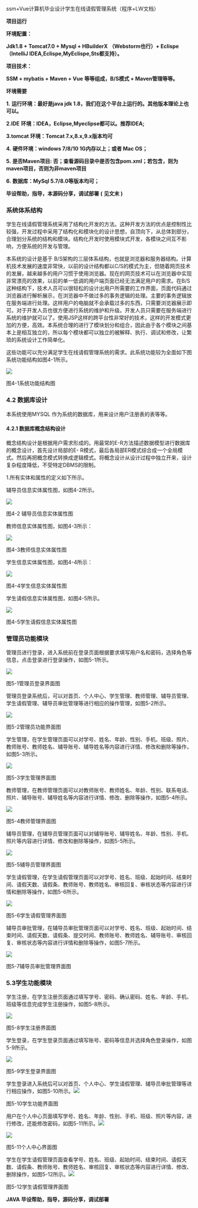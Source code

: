 ssm+Vue计算机毕业设计学生在线请假管理系统（程序+LW文档）

**项目运行**

**环境配置：**

**Jdk1.8 + Tomcat7.0 + Mysql + HBuilderX** **（Webstorm也行）+ Eclispe（IntelliJ
IDEA,Eclispe,MyEclispe,Sts都支持）。**

**项目技术：**

**SSM + mybatis + Maven + Vue** **等等组成，B/S模式 + Maven管理等等。**

**环境需要**

**1.** **运行环境：最好是java jdk 1.8，我们在这个平台上运行的。其他版本理论上也可以。**

**2.IDE** **环境：IDEA，Eclipse,Myeclipse都可以。推荐IDEA;**

**3.tomcat** **环境：Tomcat 7.x,8.x,9.x版本均可**

**4.** **硬件环境：windows 7/8/10 1G内存以上；或者 Mac OS；**

**5.** **是否Maven项目: 否；查看源码目录中是否包含pom.xml；若包含，则为maven项目，否则为非maven项目**

**6.** **数据库：MySql 5.7/8.0等版本均可；**

**毕设帮助，指导，本源码分享，调试部署** **(** **见文末** **)**

### 系统体系结构

学生在线请假管理系统采用了结构化开发的方法。这种开发方法的优点是控制性比较强，开发过程中采用了结构化和模块化的设计思想，自顶向下，从总体到部分，合理划分系统的结构和模块。结构化开发时使用模块式开发，各模块之间互不影响，方便系统的开发与管理。

本系统的设计是基于
B/S架构的三层体系结构，也就是浏览器和服务器结构。计算机技术发展的速度非常快，以前的设计结构都以C/S的模式为主，但随着网页技术的发展，越来越多的用户习惯于使用浏览器。现在的网页技术可以在浏览器中实现非常漂亮的效果，以前的单一低调的用户端页面已经无法满足用户的需求。在B/S这种结构下，技术人员可以很轻松的设计出用户所需要的工作界面，页面代码通过浏览器进行解析展示，在浏览器中不做过多的事务逻辑的处理。主要的事务逻辑放在服务端进行处理。这样用户的电脑就不会承载过多的东西，只需要浏览器展示即可。对于开发人员也很方便进行系统的维护和升级。开发人员只需要在服务端进行系统的维护就可以了。使用JSP这样的跨平台性非常好的技术，这样的开发模式更加的方便，高效。本系统合理的进行了模块划分和组合，因此由于各个模块之间基本上是相互独立的，所以每个模块都可以独立的被解释、执行、调试和修改，让繁琐的系统设计工作简单化。

这些功能可以充分满足学生在线请假管理系统的需求。此系统功能较为全面如下图系统功能结构如图4-1所示。

![](./res/a914ade9bb7b48c6b6ca779e2a3e90b5.png)

图4-1系统功能结构图

### 4.2 数据库设计

本系统使用MYSQL 作为系统的数据库，用来设计用户注册表的表等等。

#### 4.2.1 数据库概念结构设计

概念结构设计是根据用户需求形成的。用最常的E-R方法描述数据模型进行数据库的概念设计，首先设计局部的E-
R模式，最后各局部ER模式综合成一个全局模式。然后再把概念模式转换成逻辑模式。将概念设计从设计过程中独立开来，设计复杂程度降低，不受特定DBMS的限制。

1.所有实体和属性的定义如下所示。

辅导员信息实体属性图，如图4-2所示。

![](./res/10f4dd076b474629ac2500599ebafdda.png)

图4-2 辅导员信息实体属性图

教师信息实体属性图，如图4-3所示：

![](./res/6bfecdfc64464d808f32a9a97c5b04a8.png)

图4-3教师信息实体属性图

学生信息实体属性图，如图4-4所示：

![](./res/8458a1a60be84dae998fe536a4c276fb.png)

图4-4学生信息实体属性图

学生请假信息实体属性图，如图4-5所示。

![](./res/7a4a7115696347b492b010ce970541c9.png)

图4-5学生请假信息实体属性图

### 管理员功能模块

管理员进行登录，进入系统前在登录页面根据要求填写用户名和密码，选择角色等信息，点击登录进行登录操作，如图5-1所示。

![](./res/63edb98070d24c5494f804d31d5e43fb.png)

图5-1管理员登录界面图

管理员登录系统后，可以对首页、个人中心、学生管理、教师管理、辅导员管理、学生请假管理、辅导员审批管理等进行相应的操作管理，如图5-2所示。

![](./res/5bd6b61a151b4cb6ba0db30d2089ad20.png)

图5-2管理员功能界面图

学生管理，在学生管理页面可以对学号、姓名、年龄、性别、手机、班级、照片、教师账号、教师姓名、辅导账号、辅导姓名等内容进行详情、修改和删除等操作，如图5-3所示。

![](./res/417a14dc26e84a49b153322424daea24.png)

图5-3学生管理界面图

教师管理，在教师管理页面可以对教师账号、教师姓名、年龄、性别、联系电话、照片、辅导账号、辅导姓名等内容进行详情、修改、删除等操作，如图5-4所示。

![](./res/65b05d6571db43199309fe3e83fc91d0.png)

图5-4教师管理界面图

辅导员管理，在辅导员管理页面可以对辅导账号、辅导姓名、年龄、性别、手机、照片等内容进行详情、修改和删除等操作，如图5-5所示。

![](./res/400314e7eeb8411a84acb181a9b7bd9f.png)

图5-5辅导员管理界面图

学生请假管理，在学生请假管理页面可以对学号、姓名、班级、起始时间、结束时间、请假天数、请假条、教师账号、教师姓名、审核回复、审核状态等内容进行详情和删除等操作，如图5-6所示。

![](./res/b895f685e7704889aca1d49f2cc3842d.png)

图5-6学生请假管理界面图

辅导员审批管理，在辅导员审批管理页面可以对学号、姓名、班级、起始时间、结束时间、请假天数、请假条、提交时间、教师账号、教师姓名、辅导账号、审核回复、审核状态等内容进行详情和删除等操作，如图5-7所示。

![](./res/074c41fdcc39418cb61f0a4b91619dce.png)

图5-7辅导员审批管理界面图

### 5.3学生功能模块

学生注册，在学生注册页面通过填写学号、密码、确认密码、姓名、年龄、手机、班级等信息完成学生注册操作，如图5-8所示。

![](./res/ef1b2fa75e894d7ab542256aa8abeb2d.png)

图5-8学生注册界面图

学生登录，在学生登录页面通过填写账号、密码等信息并选择角色登录操作，如图5-9所示。

![](./res/d5863c44e85443b1a8a7b3a7f03bf8b7.png)

图5-9学生登录界面图

学生登录进入系统后可以对首页、个人中心、学生请假管理、辅导员审批管理等进行相应操作，如图5-10所示。![](./res/b4e7d753070543cc9a3cb88d925ddd66.png)

图5-10学生功能界面图

用户在个人中心页面填写学号、姓名、年龄、性别、手机、班级、照片等内容，进行修改，还能修改密码，如图5-11所示。![](./res/aa4f619d0f60447fbd1b3f27bcf2044a.png)

![](./res/6b09b8e498224a3d91738a493556ff3c.png)

图5-11个人中心界面图

学生在学生请假管理页面查看学号、姓名、班级、起始时间、结束时间、请假天数、请假条、教师账号、教师姓名、审核回复、审核状态等内容进行详情、修改、删除操作，如图5-12所示。![](./res/a00185b14b65405e82dab1f4b99f2048.png)

图5-12学生请假管理界面图

**JAVA** **毕设帮助，指导，源码分享，调试部署**

